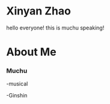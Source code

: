 # Xinyan Zhao
hello everyone! this is muchu speaking!


# About Me


### Muchu
-musical  

-Ginshin  






